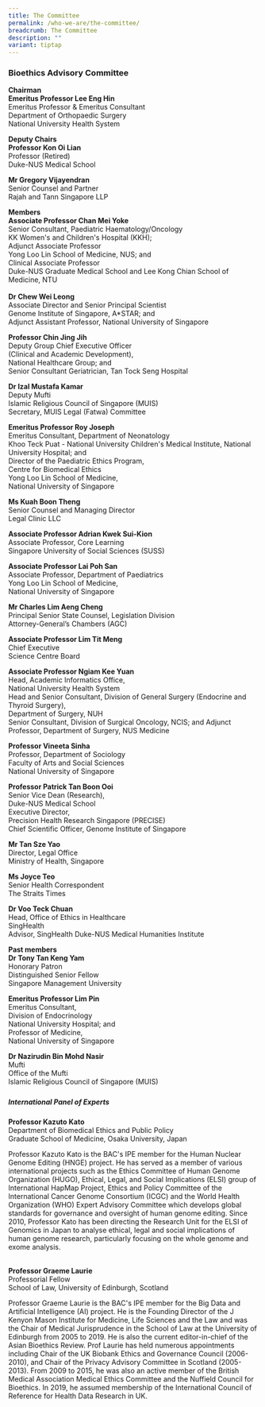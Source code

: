 ```yaml
---
title: The Committee
permalink: /who-we-are/the-committee/
breadcrumb: The Committee
description: ""
variant: tiptap
---
```

<h3><strong>Bioethics Advisory Committee</strong></h3>
<p></p>
<p><strong>Chairman</strong>
<br><strong>Emeritus Professor Lee Eng Hin</strong>
<br>Emeritus Professor &amp; Emeritus Consultant
<br>Department of Orthopaedic Surgery
<br>National University Health System</p>
<p></p>
<p><strong>Deputy Chairs</strong>
<br><strong>Professor Kon Oi Lian</strong>
<br>Professor (Retired)
<br>Duke-NUS Medical School</p>
<p><strong>Mr Gregory Vijayendran</strong>
<br>Senior Counsel and Partner
<br>Rajah and Tann Singapore LLP</p>
<p></p>
<p><strong>Members</strong>
<br><strong>Associate Professor Chan Mei Yoke</strong>
<br>Senior Consultant, Paediatric Haematology/Oncology
<br>KK Women's and Children's Hospital (KKH);
<br>Adjunct Associate Professor
<br>Yong Loo Lin School of Medicine, NUS; and
<br>Clinical Associate Professor
<br>Duke-NUS Graduate Medical School and Lee Kong Chian School of Medicine,
NTU
<br>
<br><strong>Dr Chew Wei Leong</strong>
<br>Associate Director and Senior Principal Scientist
<br>Genome Institute of Singapore, A*STAR; and
<br>Adjunct Assistant Professor, National University of Singapore</p>
<p><strong>Professor Chin Jing Jih</strong>
<br>Deputy Group Chief Executive Officer
<br>(Clinical and Academic Development),
<br>National Healthcare Group; and
<br>Senior Consultant Geriatrician, Tan Tock Seng Hospital</p>
<p><strong>Dr Izal Mustafa Kamar</strong>
<br>Deputy Mufti
<br>Islamic Religious Council of Singapore (MUIS)
<br>Secretary, MUIS Legal (Fatwa) Committee</p>
<p><strong>Emeritus Professor Roy Joseph</strong>
<br>Emeritus Consultant, Department of Neonatology
<br>Khoo Teck Puat - National University Children's Medical Institute, National
University Hospital; and
<br>Director of the Paediatric Ethics Program,
<br>Centre for Biomedical Ethics
<br>Yong Loo Lin School of Medicine,
<br>National University of Singapore</p>
<p></p>
<p><strong>Ms Kuah Boon Theng</strong>
<br>Senior Counsel and Managing Director
<br>Legal Clinic LLC</p>
<p><strong>Associate Professor Adrian Kwek Sui-Kion</strong>
<br>Associate Professor, Core Learning
<br>Singapore University of Social Sciences (SUSS)</p>
<p><strong>Associate Professor Lai Poh San</strong>
<br>Associate Professor, Department of Paediatrics
<br>Yong Loo Lin School of Medicine,
<br>National University of Singapore
<br>
</p>
<p><strong>Mr Charles Lim Aeng Cheng</strong>
<br>Principal Senior State Counsel, Legislation Division
<br>Attorney-General’s Chambers (AGC)</p>
<p><strong>Associate Professor Lim Tit Meng</strong>
<br>Chief Executive
<br>Science Centre Board</p>
<p><strong>Associate Professor Ngiam Kee Yuan</strong>
<br>Head, Academic Informatics Office,
<br>National University Health System
<br>Head and Senior Consultant, Division of General Surgery (Endocrine and
Thyroid Surgery),
<br>Department of Surgery, NUH
<br>Senior Consultant, Division of Surgical Oncology, NCIS; and Adjunct Professor,
Department of Surgery, NUS Medicine</p>
<p><strong>Professor Vineeta Sinha</strong>
<br>Professor, Department of Sociology
<br>Faculty of Arts and Social Sciences
<br>National University of Singapore</p>
<p><strong>Professor Patrick Tan Boon Ooi</strong>
<br>Senior Vice Dean (Research),
<br>Duke-NUS Medical School
<br>Executive Director,
<br>Precision Health Research Singapore (PRECISE)
<br>Chief Scientific Officer, Genome Institute of Singapore</p>
<p><strong>Mr Tan Sze Yao</strong>
<br>Director, Legal Office
<br>Ministry of Health, Singapore
<br>
</p>
<p><strong>Ms Joyce Teo</strong>
<br>Senior Health Correspondent
<br>The Straits Times
<br>
</p>
<p><strong>Dr Voo Teck Chuan</strong>
<br>Head, Office of Ethics in Healthcare
<br>SingHealth
<br>Advisor, SingHealth Duke-NUS Medical Humanities Institute</p>
<p></p>
<p><strong>Past members</strong>
<br><strong>Dr Tony Tan Keng Yam</strong>
<br>Honorary Patron
<br>Distinguished Senior Fellow
<br>Singapore Management University</p>
<p><strong>Emeritus Professor Lim Pin</strong>
<br>Emeritus Consultant,
<br>Division of Endocrinology
<br>National University Hospital; and
<br>Professor of Medicine,
<br>National University of Singapore
<br>
</p>
<p><strong>Dr Nazirudin Bin Mohd Nasir</strong>
<br>Mufti
<br>Office of the Mufti
<br>Islamic Religious Council of Singapore (MUIS)</p>
<p></p>
<p></p>
<h5></h5>
<h5><strong>International Panel of Experts</strong></h5>
<p><strong>Professor Kazuto Kato</strong>
<br>Department of Biomedical Ethics and Public Policy
<br>Graduate School of Medicine, Osaka University, Japan</p>
<p>Professor Kazuto Kato is the BAC's IPE member for the Human Nuclear Genome
Editing (HNGE) project. He has served as a member of various international
projects such as the Ethics Committee of Human Genome Organization (HUGO),
Ethical, Legal, and Social Implications (ELSI) group of International HapMap
Project, Ethics and Policy Committee of the International Cancer Genome
Consortium (ICGC) and the World Health Organization (WHO) Expert Advisory
Committee which develops global standards for governance and oversight
of human genome editing. Since 2010, Professor Kato has been directing
the Research Unit for the ELSI of Genomics in Japan to analyse ethical,
legal and social implications of human genome research, particularly focusing
on the whole genome and exome analysis.
<br>
<br>
</p>
<p><strong>Professor Graeme Laurie</strong>
<br>Professorial Fellow
<br>School of Law, University of Edinburgh, Scotland</p>
<p>Professor Graeme Laurie is the BAC's IPE member for the Big Data and Artificial
Intelligence (AI) project. He is the Founding Director of the J Kenyon
Mason Institute for Medicine, Life Sciences and the Law and was the Chair
of Medical Jurisprudence in the School of Law at the University of Edinburgh
from 2005 to 2019. He is also the current editor-in-chief of the Asian
Bioethics Review. Prof Laurie has held numerous appointments including
Chair of the UK Biobank Ethics and Governance Council (2006-2010), and
Chair of the Privacy Advisory Committee in Scotland (2005-2013). From 2009
to 2015, he was also an active member of the British Medical Association
Medical Ethics Committee and the Nuffield Council for Bioethics. In 2019,
he assumed membership of the International Council of Reference for Health
Data Research in UK.</p>